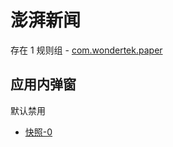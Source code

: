 # 澎湃新闻

存在 1 规则组 - [com.wondertek.paper](/src/apps/com.wondertek.paper.ts)

## 应用内弹窗

默认禁用

- [快照-0](https://i.gkd.li/import/12899226)
